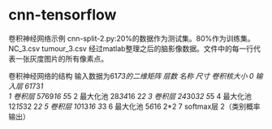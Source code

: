 # cnn-tensorflow
卷积神经网络示例
cnn-split-2.py:20%的数据作为测试集。80%作为训练集。
NC_3.csv
tumour_3.csv
经过matlab整理之后的脑影像数据。文件中的每一行代表一张灰度图片的所有像素点。


卷积神经网络的结构
输入数据为61*73的二维矩阵
层数  名称     尺寸      卷积核大小
0	    输入层	 61*73*1	
1	   卷积层	 57*69*16	   5*5
2	   最大化池	 28*34*16	  2*2
3	   卷积层	  24*30*32	 5*5
4	  最大化池	12*15*32	  2*2
5	  卷积层    10*13*16	   3*3
6	  最大化池	5*6*16	    2*2
7	  softmax层	2（类别概率输出）	
